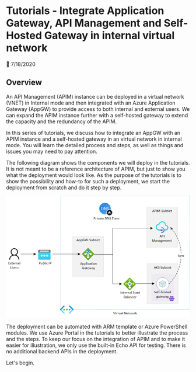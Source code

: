 # Tutorials - Integrate Application Gateway, API Management and Self-Hosted Gateway in internal virtual network

📅 7/18/2020

## Overview

An API Management (APIM) instance can be deployed in a virtual network (VNET) in Internal mode and then integrated with an Azure Application Gateway (AppGW) to provide access to both internal and external users. We can expand the APIM instance further with a self-hosted gateway to extend the capacity and the redundancy of the APIM.

In this series of tutorials, we discuss how to integrate an AppGW with an APIM instance and a self-hosted gateway in an virtual network in internal mode. You will learn the detailed process and steps, as well as things and issues you may need to pay attention.

The following diagram shows the components we will deploy in the tutorials. It is not meant to be a reference architecture of APIM, but just to show you what the deployment would look like. As the purpose of the tutorials is to show the possibility and how-to for such a deployment, we start the deployment from scratch and do it step by step.

![apim environment](images/apim-environment.png)

The deployment can be automated with ARM template or Azure PowerShell modules. We use Azure Portal in the tutorials to better illustrate the process and the steps. To keep our focus on the integration of APIM and to make it easier for illustration, we only use the built-in Echo API for testing. There is no additional backend APIs in the deployment.

Let's begin.
